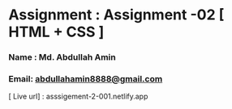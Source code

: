 # Assignment :  Assignment -02 [ HTML + CSS ]
### Name :  Md. Abdullah Amin
### Email: abdullahamin8888@gmail.com
[ Live url] :  asssigement-2-001.netlify.app
